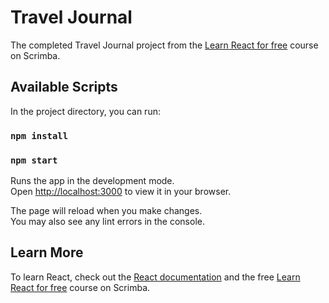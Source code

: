 # Travel Journal

The completed Travel Journal project from the [Learn React for free](https://scrimba.com/learn/learnreact/) course on Scrimba.

## Available Scripts

In the project directory, you can run:

### `npm install`

### `npm start`

Runs the app in the development mode.\
Open [http://localhost:3000](http://localhost:3000) to view it in your browser.

The page will reload when you make changes.\
You may also see any lint errors in the console.

## Learn More

To learn React, check out the [React documentation](https://reactjs.org/) and the free [Learn React for free](https://scrimba.com/learn/learnreact/) course on Scrimba.
